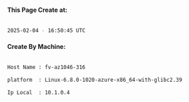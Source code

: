 
   
#### This Page Create at:

```bash

2025-02-04 - 16:50:45 UTC

```

#### Create By Machine:

```bash

Host Name : fv-az1046-316

platform  : Linux-6.8.0-1020-azure-x86_64-with-glibc2.39

Ip Local  : 10.1.0.4

```

